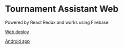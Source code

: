 # Tournament Assistant Web

Powered by React Redux and works using Firebase

[Web deploy](https://meme-tournament-assistant.web.app/)

[Android app](https://github.com/alreadybe/mta)
 
